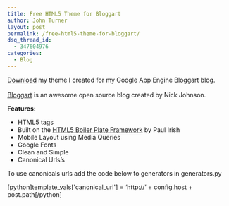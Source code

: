 ```yaml
---
title: Free HTML5 Theme for Bloggart
author: John Turner
layout: post
permalink: /free-html5-theme-for-bloggart/
dsq_thread_id:
  - 347604976
categories:
  - Blog
---
```

[Download][1] my theme I created for my Google App Engine Bloggart blog.  
[  
Bloggart][2] is an awesome open source blog created by Nick Johnson.

**Features:**

  * HTML5 tags
  * Built on the [HTML5 Boiler Plate Framework][3] by Paul Irish
  * Mobile Layout using Media Queries
  * Google Fonts
  * Clean and Simple
  * Canonical Urls&#8217;s

To use canonicals urls add the code below to generators in generators.py

[python]template\_vals['canonical\_url'] = &#8216;http://&#8217; + config.host + post.path[/python]

 [1]: https://github.com/johnnytee/bloggart/zipball/master
 [2]: http://github.com/Arachnid/bloggart
 [3]: http://html5boilerplate.com/